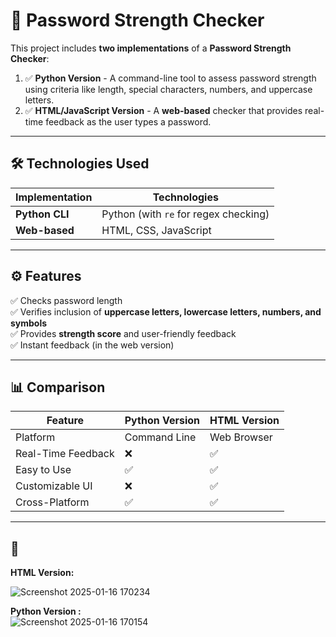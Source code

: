 # 🔐 Password Strength Checker

This project includes **two implementations** of a **Password Strength Checker**:

1. ✅ **Python Version** - A command-line tool to assess password strength using criteria like length, special characters, numbers, and uppercase letters.
2. ✅ **HTML/JavaScript Version** - A **web-based** checker that provides real-time feedback as the user types a password.

---

## 🛠️ Technologies Used

| Implementation | Technologies |
|---|---|
| **Python CLI** | Python (with `re` for regex checking) |
| **Web-based** | HTML, CSS, JavaScript |

---

## ⚙️ Features

✅ Checks password length  
✅ Verifies inclusion of **uppercase letters, lowercase letters, numbers, and symbols**  
✅ Provides **strength score** and user-friendly feedback  
✅ Instant feedback (in the web version)

---

## 📊 Comparison

| Feature | Python Version | HTML Version |
|---|---|---|
| Platform | Command Line | Web Browser |
| Real-Time Feedback | ❌ | ✅ |
| Easy to Use | ✅ | ✅ |
| Customizable UI | ❌ | ✅ |
| Cross-Platform | ✅ | ✅ |

---

## 📸 

**HTML Version:**

                                      
![Screenshot 2025-01-16 170234](https://github.com/user-attachments/assets/323c69fc-df5b-4659-8bf3-0670ec453048)

  **Python Version :**                                           
![Screenshot 2025-01-16 170154](https://github.com/user-attachments/assets/c6705bfc-e268-4601-86ec-06719dcaebc0)

